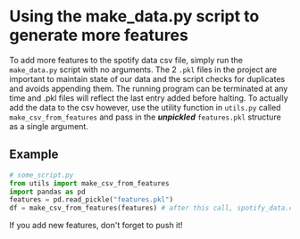 # Using the make_data.py script to generate more features

To add more features to the spotify data csv file, simply run the `make_data.py` script with no arguments. The 2 `.pkl` files in the project are important to maintain state of our data and the script checks for duplicates and avoids appending them. The running program can be terminated at any time and .pkl files will reflect the last entry added before halting. To actually add the data to the csv however, use the utility function in `utils.py` called `make_csv_from_features` and pass in the <i><b>unpickled</b></i> `features.pkl` structure as a single argument.

## Example

```python
# some_script.py
from utils import make_csv_from_features
import pandas as pd
features = pd.read_pickle("features.pkl")
df = make_csv_from_features(features) # after this call, spotify_data.csv is updated.
```

If you add new features, don't forget to push it!